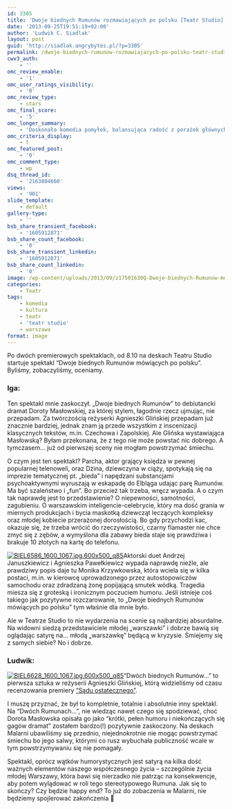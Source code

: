 ```yaml
---
id: 3305
title: 'Dwoje biednych Rumunów rozmawiających po polsku [Teatr Studio]'
date: '2013-09-25T19:51:19+02:00'
author: 'Ludwik C. Siadlak'
layout: post
guid: 'http://siadlak.angrybytes.pl/?p=3305'
permalink: /dwoje-biednych-rumunow-rozmawiajacych-po-polsku-teatr-studio/
cwv3_auth:
    - ''
omc_review_enable:
    - '1'
omc_user_ratings_visibility:
    - '0'
omc_review_type:
    - stars
omc_final_score:
    - '5'
omc_longer_summary:
    - 'Doskonała komedia pomyłek, balansująca radość z porażek głównych bohaterów autorefleksją, że część z nich jest dotkliwie prawdziwa.'
omc_criteria_display:
    - t
omc_featured_post:
    - '0'
omc_comment_type:
    - wp
dsq_thread_id:
    - '2163804660'
views:
    - '901'
slide_template:
    - default
gallery-type:
    - ''
bsb_share_transient_facebook:
    - '1605912871'
bsb_share_count_facebook:
    - '0'
bsb_share_transient_linkedin:
    - '1605912871'
bsb_share_count_linkedin:
    - '0'
image: /wp-content/uploads/2013/09/z17501630Q-Dwoje-biednych-Rumunow-mowiacych-po-polsku-w-Tea-1.jpg
categories:
    - Teatr
tags:
    - komedia
    - kultura
    - teatr
    - 'teatr studio'
    - warszawa
format: image
---
```


Po dwóch premierowych spektaklach, od 8.10 na deskach Teatru Studio startuje spektakl “Dwoje biednych Rumunów mówiących po polsku”. Byliśmy, zobaczyliśmy, oceniamy.

### Iga:

Ten spektakl mnie zaskoczył. „Dwoje biednych Rumunów” to debiutancki dramat Doroty Masłowskiej, za której stylem, łagodnie rzecz ujmując, nie przepadam. Za twórczością reżyserki Agnieszki Glińskiej przepadam już znacznie bardziej, jednak znam ją przede wszystkim z inscenizacji klasycznych tekstów, m.in. Czechowa i Zapolskiej. Ale Glińska wystawiająca Masłowską? Byłam przekonana, że z tego nie może powstać nic dobrego. A tymczasem… już od pierwszej sceny nie mogłam powstrzymać śmiechu.

O czym jest ten spektakl? Parcha, aktor grający księdza w pewnej popularnej telenoweli, oraz Dżina, dziewczyna w ciąży, spotykają się na imprezie tematycznej pt. „bieda” i napędzani substancjami psychoaktywnymi wyruszają w eskapadę do Elbląga udając parę Rumunów. Ma być szaleństwo i „fun”. Bo przecież tak trzeba, wręcz wypada. A o czym tak naprawdę jest to przedstawienie? O niepewności, samotności, zagubieniu. O warszawskim inteligencie-celebrycie, który ma dość grania w miernych produkcjach i bycia maskotką dziewcząt leczących kompleksy oraz młodej kobiecie przerażonej dorosłością. Bo gdy przychodzi kac, okazuje się, że trzeba wrócić do rzeczywistości, czarny flamaster nie chce zmyć się z zębów, a wymyślona dla zabawy bieda staje się prawdziwa i brakuje 10 złotych na kartę do telefonu.

[![BIEL6586_1600_1067.jpg.600x500_q85](http://personaldevelopment.pl/wp-content/uploads/2013/09/BIEL6586_1600_10671.jpg.600x500_q851.jpg)](http://personaldevelopment.pl/wp-content/uploads/2013/09/BIEL6586_1600_10671.jpg.600x500_q851.jpg)Aktorski duet Andrzej Januszkiewicz i Agnieszka Pawełkiewicz wypada naprawdę nieźle, ale prawdziwy popis daje tu Monika Krzywkowska, która wciela się w kilka postaci, m.in. w kierowcę uprowadzonego przez autostopowiczów samochodu oraz zdradzaną żonę popijającą smutek wódką. Tragedia miesza się z groteską i ironicznym poczuciem humoru. Jeśli istnieje coś takiego jak pozytywne rozczarowanie, to „Dwoje biednych Rumunów mówiących po polsku” tym właśnie dla mnie było.

Ale w Teatrze Studio to nie wydarzenia na scenie są najbardziej absurdalne. Na widowni siedzą przedstawiciele młodej „warszawki” i dobrze bawią się oglądając satyrę na… młodą „warszawkę” będącą w kryzysie. Śmiejemy się z samych siebie? No i dobrze.

### Ludwik:

[![BIEL6628_1600_1067.jpg.600x500_q85](http://personaldevelopment.pl/wp-content/uploads/2013/09/BIEL6628_1600_10671.jpg.600x500_q851.jpg)](http://personaldevelopment.pl/wp-content/uploads/2013/09/BIEL6628_1600_10671.jpg.600x500_q851.jpg)“Dwóch biednych Rumunów…” to pierwsza sztuka w reżyserii Agnieszki Glińskiej, którą widzieliśmy od czasu recenzowania premiery [“Sądu ostatecznego”](http://personaldevelopment.pl/kultura/teatr/sad-ostateczny-teatr-studio/ "Sąd ostateczny [Teatr Studio]").

I muszę przyznać, że był to kompletnie, totalnie i absolutnie inny spektakl. Na “Dwóch Rumunach…”, nie wiedząc nawet czego się spodziewać, choć Dorota Masłowska opisała go jako “krótki, pełen humoru i niekończących się gagów dramat” zostałem bardzo(!) pozytywnie zaskoczony. Na deskach Malarni ubawiliśmy się przednio, niejednokrotnie nie mogąc powstrzymać śmiechu bo jego salwy, którymi co rusz wybuchała publiczność wcale w tym powstrzymywaniu się nie pomagały.

Spektakl, oprócz wątków humorystycznych jest satyrą na kilka dość ważnych elementów naszego współczesnego życia – szczególnie życia młodej Warszawy, która bawi się nierzadko nie patrząc na konsekwencje, aby potem wylądować w roli tego stereotypowego Rumuna. Jak się to skończy? Czy będzie happy end? To już do zobaczenia w Malarni, nie będziemy spojlerować zakończenia 🙂